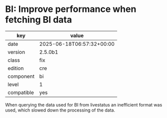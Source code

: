 [//]: # (werk v2)
# BI: Improve performance when fetching BI data

key        | value
---------- | ---
date       | 2025-06-18T06:57:32+00:00
version    | 2.5.0b1
class      | fix
edition    | cre
component  | bi
level      | 1
compatible | yes

When querying the data used for BI from livestatus an inefficient format was used, which slowed down the processing of the data.
